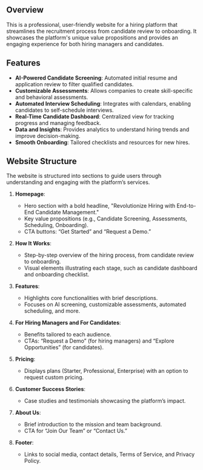 
## **Overview**

This is a professional, user-friendly website for a hiring platform that streamlines the recruitment process from candidate review to onboarding. It showcases the platform's unique value propositions and provides an engaging experience for both hiring managers and candidates.

## **Features**

- **AI-Powered Candidate Screening**: Automated initial resume and application review to filter qualified candidates.
- **Customizable Assessments**: Allows companies to create skill-specific and behavioral assessments.
- **Automated Interview Scheduling**: Integrates with calendars, enabling candidates to self-schedule interviews.
- **Real-Time Candidate Dashboard**: Centralized view for tracking progress and managing feedback.
- **Data and Insights**: Provides analytics to understand hiring trends and improve decision-making.
- **Smooth Onboarding**: Tailored checklists and resources for new hires.

## **Website Structure**

The website is structured into sections to guide users through understanding and engaging with the platform’s services.

1. **Homepage**:
   - Hero section with a bold headline, "Revolutionize Hiring with End-to-End Candidate Management."
   - Key value propositions (e.g., Candidate Screening, Assessments, Scheduling, Onboarding).
   - CTA buttons: “Get Started” and “Request a Demo.”

2. **How It Works**:
   - Step-by-step overview of the hiring process, from candidate review to onboarding.
   - Visual elements illustrating each stage, such as candidate dashboard and onboarding checklist.

3. **Features**:
   - Highlights core functionalities with brief descriptions.
   - Focuses on AI screening, customizable assessments, automated scheduling, and more.

4. **For Hiring Managers and For Candidates**:
   - Benefits tailored to each audience.
   - CTAs: “Request a Demo” (for hiring managers) and “Explore Opportunities” (for candidates).

5. **Pricing**:
   - Displays plans (Starter, Professional, Enterprise) with an option to request custom pricing.

6. **Customer Success Stories**:
   - Case studies and testimonials showcasing the platform’s impact.

7. **About Us**:
   - Brief introduction to the mission and team background.
   - CTA for “Join Our Team” or “Contact Us.”

8. **Footer**:
   - Links to social media, contact details, Terms of Service, and Privacy Policy.

